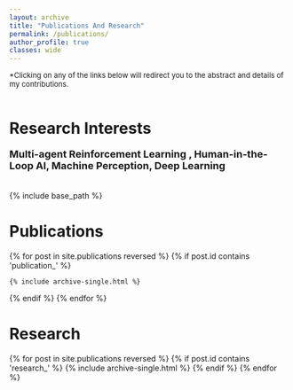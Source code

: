 ```yaml
---
layout: archive
title: "Publications And Research"
permalink: /publications/
author_profile: true 
classes: wide
---
```

<font size=2>*Clicking on any of the links below will redirect you to the abstract and details of my contributions.<br/><br/></font>

# Research Interests 
<font size=4><strong>Multi-agent Reinforcement Learning , Human-in-the-Loop AI, Machine Perception, Deep Learning </strong><br/><br/></font>


<!-- Here are some of the research projects I was fortunate to work on!  -->
{% include base_path %}

# Publications 
{% for post in site.publications reversed %}
  {% if post.id contains 'publication_' %}
  
    {% include archive-single.html %} 
  {% endif %}
{% endfor %}



# Research 
{% for post in site.publications reversed %} 
    {% if post.id contains 'research_' %}
      {% include archive-single.html %}
    {% endif %}
  {% endfor %}
